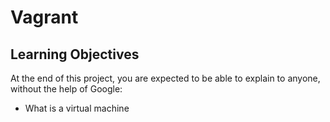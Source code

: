 # Vagrant

## Learning Objectives

At the end of this project, you are expected to be able to explain to anyone, without the help of Google:

* What is a virtual machine
